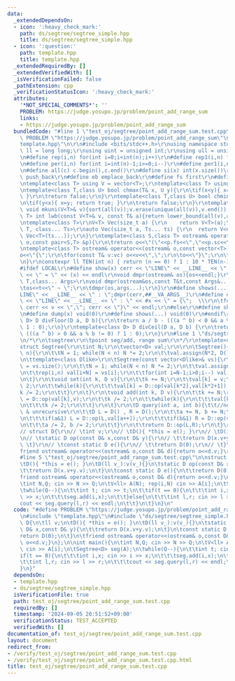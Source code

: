 ```yaml
---
data:
  _extendedDependsOn:
  - icon: ':heavy_check_mark:'
    path: ds/segtree/segtree_simple.hpp
    title: ds/segtree/segtree_simple.hpp
  - icon: ':question:'
    path: template.hpp
    title: template.hpp
  _extendedRequiredBy: []
  _extendedVerifiedWith: []
  _isVerificationFailed: false
  _pathExtension: cpp
  _verificationStatusIcon: ':heavy_check_mark:'
  attributes:
    '*NOT_SPECIAL_COMMENTS*': ''
    PROBLEM: https://judge.yosupo.jp/problem/point_add_range_sum
    links:
    - https://judge.yosupo.jp/problem/point_add_range_sum
  bundledCode: "#line 1 \"test_oj/segtree/point_add_range_sum.test.cpp\"\n#define\
    \ PROBLEM \"https://judge.yosupo.jp/problem/point_add_range_sum\"\n\n#line 2 \"\
    template.hpp\"\n\r\n#include <bits/stdc++.h>\r\nusing namespace std;\r\nusing\
    \ ll = long long;\r\nusing uint = unsigned int;\r\nusing ull = unsigned long long;\r\
    \n#define rep(i,n) for(int i=0;i<int(n);i++)\r\n#define rep1(i,n) for(int i=1;i<=int(n);i++)\r\
    \n#define per(i,n) for(int i=int(n)-1;i>=0;i--)\r\n#define per1(i,n) for(int i=int(n);i>0;i--)\r\
    \n#define all(c) c.begin(),c.end()\r\n#define si(x) int(x.size())\r\n#define pb\
    \ push_back\r\n#define eb emplace_back\r\n#define fs first\r\n#define sc second\r\
    \ntemplate<class T> using V = vector<T>;\r\ntemplate<class T> using VV = vector<vector<T>>;\r\
    \ntemplate<class T,class U> bool chmax(T& x, U y){\r\n\tif(x<y){ x=y; return true;\
    \ }\r\n\treturn false;\r\n}\r\ntemplate<class T,class U> bool chmin(T& x, U y){\r\
    \n\tif(y<x){ x=y; return true; }\r\n\treturn false;\r\n}\r\ntemplate<class T>\
    \ void mkuni(V<T>& v){sort(all(v));v.erase(unique(all(v)),v.end());}\r\ntemplate<class\
    \ T> int lwb(const V<T>& v, const T& a){return lower_bound(all(v),a) - v.begin();}\r\
    \ntemplate<class T>\r\nV<T> Vec(size_t a) {\r\n    return V<T>(a);\r\n}\r\ntemplate<class\
    \ T, class... Ts>\r\nauto Vec(size_t a, Ts... ts) {\r\n  return V<decltype(Vec<T>(ts...))>(a,\
    \ Vec<T>(ts...));\r\n}\r\ntemplate<class S,class T> ostream& operator<<(ostream&\
    \ o,const pair<S,T> &p){\r\n\treturn o<<\"(\"<<p.fs<<\",\"<<p.sc<<\")\";\r\n}\r\
    \ntemplate<class T> ostream& operator<<(ostream& o,const vector<T> &vc){\r\n\t\
    o<<\"{\";\r\n\tfor(const T& v:vc) o<<v<<\",\";\r\n\to<<\"}\";\r\n\treturn o;\r\
    \n}\r\nconstexpr ll TEN(int n) { return (n == 0) ? 1 : 10 * TEN(n-1); }\r\n\r\n\
    #ifdef LOCAL\r\n#define show(x) cerr << \"LINE\" << __LINE__ << \" : \" << #x\
    \ << \" = \" << (x) << endl\r\nvoid dmpr(ostream& os){os<<endl;}\r\ntemplate<class\
    \ T,class... Args>\r\nvoid dmpr(ostream&os,const T&t,const Args&... args){\r\n\
    \tos<<t<<\" ~ \";\r\n\tdmpr(os,args...);\r\n}\r\n#define shows(...) cerr << \"\
    LINE\" << __LINE__ << \" : \";dmpr(cerr,##__VA_ARGS__)\r\n#define dump(x) cerr\
    \ << \"LINE\" << __LINE__ << \" : \" << #x << \" = {\";  \\\r\n\tfor(auto v: x)\
    \ cerr << v << \",\"; cerr << \"}\" << endl;\r\n#else\r\n#define show(x) void(0)\r\
    \n#define dump(x) void(0)\r\n#define shows(...) void(0)\r\n#endif\r\n\r\ntemplate<class\
    \ D> D divFloor(D a, D b){\r\n\treturn a / b - (((a ^ b) < 0 && a % b != 0) ?\
    \ 1 : 0);\r\n}\r\ntemplate<class D> D divCeil(D a, D b) {\r\n\treturn a / b +\
    \ (((a ^ b) > 0 && a % b != 0) ? 1 : 0);\r\n}\r\n#line 1 \"ds/segtree/segtree_simple.hpp\"\
    \n/*\r\n\tsegtree\r\n\tpoint seg/add, range sum\r\n*/\r\ntemplate<class D>\r\n\
    struct Segtree{\r\n\tint N;\r\n\tvector<D> val;\r\n\r\n\tSegtree(){}\r\n\tSegtree(int\
    \ n){\r\n\t\tN = 1; while(N < n) N *= 2;\r\n\t\tval.assign(N*2, D());\r\n\t}\r\
    \n\ttemplate<class Dlike>\r\n\tSegtree(const vector<Dlike>& vs){\r\n\t\tint n\
    \ = vs.size();\r\n\t\tN = 1; while(N < n) N *= 2;\r\n\t\tval.assign(N*2, D());\r\
    \n\t\trep(i,n) val[i+N] = vs[i];\r\n\t\tfor(int i=N-1;i>0;i--) val[i] = D::op(val[i*2],val[i*2+1]);\r\
    \n\t}\r\n\tvoid set(int k, D v){\r\n\t\tk += N;\r\n\t\tval[k] = v;\r\n\t\tk /=\
    \ 2;\r\n\t\twhile(k){\r\n\t\t\tval[k] = D::op(val[k*2],val[k*2+1]);\r\n\t\t\t\
    k /= 2;\r\n\t\t}\r\n\t}\r\n\tvoid add(int k, D v){\r\n\t\tk += N;\r\n\t\tval[k]\
    \ = D::op(val[k],v);\r\n\t\tk /= 2;\r\n\t\twhile(k){\r\n\t\t\tval[k] = D::op(val[k*2],val[k*2+1]);\r\
    \n\t\t\tk /= 2;\r\n\t\t}\r\n\t}\r\n\tD query(int a, int b){\t\t//non-commutative\
    \ & unrecursive\r\n\t\tD L = D() , R = D();\r\n\t\ta += N, b += N;\r\n\t\twhile(a<b){\r\
    \n\t\t\tif(a&1) L = D::op(L,val[a++]);\r\n\t\t\tif(b&1) R = D::op(val[--b],R);\r\
    \n\t\t\ta /= 2, b /= 2;\r\n\t\t}\r\n\t\treturn D::op(L,R);\r\n\t}\r\n};\r\n\r\n\
    // struct D{\r\n// \tint v;\r\n// \tD(){ *this = e(); }\r\n// \tD(int v_):v(v_){}\r\
    \n// \tstatic D op(const D& x,const D& y){\r\n// \t\treturn D(x.v+y.v);\r\n//\
    \ \t}\r\n// \tconst static D e(){\r\n// \t\treturn D(0);\r\n// \t}\r\n// //\t\
    friend ostream& operator<<(ostream& o,const D& d){return o<<d.v;}\r\n// };\r\n\
    #line 5 \"test_oj/segtree/point_add_range_sum.test.cpp\"\n\nstruct D{\n\tll v;\n\
    \tD(){ *this = e(); }\n\tD(ll v_):v(v_){}\n\tstatic D op(const D& x,const D& y){\n\
    \t\treturn D(x.v+y.v);\n\t}\n\tconst static D e(){\n\t\treturn D(0);\n\t}\n\t\
    friend ostream& operator<<(ostream& o,const D& d){return o<<d.v;}\n};\n\nint main(){\n\
    \tint N,Q; cin >> N >> Q;\n\tV<ll> A(N); rep(i,N) cin >> A[i];\n\tSegtree<D> seg(A);\n\
    \twhile(Q--){\n\t\tint t; cin >> t;\n\t\tif(t == 0){\n\t\t\tint i,x; cin >> i\
    \ >> x;\n\t\t\tseg.add(i,x);\n\t\t}else{\n\t\t\tint l,r; cin >> l >> r;\n\t\t\t\
    cout << seg.query(l,r) << endl;\n\t\t}\n\t}\n}\n"
  code: "#define PROBLEM \"https://judge.yosupo.jp/problem/point_add_range_sum\"\n\
    \n#include \"template.hpp\"\n#include \"ds/segtree/segtree_simple.hpp\"\n\nstruct\
    \ D{\n\tll v;\n\tD(){ *this = e(); }\n\tD(ll v_):v(v_){}\n\tstatic D op(const\
    \ D& x,const D& y){\n\t\treturn D(x.v+y.v);\n\t}\n\tconst static D e(){\n\t\t\
    return D(0);\n\t}\n\tfriend ostream& operator<<(ostream& o,const D& d){return\
    \ o<<d.v;}\n};\n\nint main(){\n\tint N,Q; cin >> N >> Q;\n\tV<ll> A(N); rep(i,N)\
    \ cin >> A[i];\n\tSegtree<D> seg(A);\n\twhile(Q--){\n\t\tint t; cin >> t;\n\t\t\
    if(t == 0){\n\t\t\tint i,x; cin >> i >> x;\n\t\t\tseg.add(i,x);\n\t\t}else{\n\t\
    \t\tint l,r; cin >> l >> r;\n\t\t\tcout << seg.query(l,r) << endl;\n\t\t}\n\t\
    }\n}"
  dependsOn:
  - template.hpp
  - ds/segtree/segtree_simple.hpp
  isVerificationFile: true
  path: test_oj/segtree/point_add_range_sum.test.cpp
  requiredBy: []
  timestamp: '2024-09-05 20:51:52+09:00'
  verificationStatus: TEST_ACCEPTED
  verifiedWith: []
documentation_of: test_oj/segtree/point_add_range_sum.test.cpp
layout: document
redirect_from:
- /verify/test_oj/segtree/point_add_range_sum.test.cpp
- /verify/test_oj/segtree/point_add_range_sum.test.cpp.html
title: test_oj/segtree/point_add_range_sum.test.cpp
---
```

